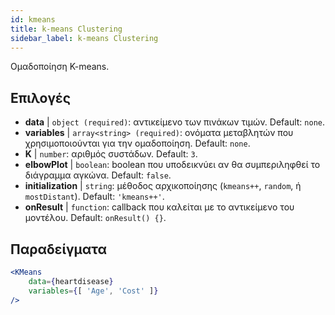 ```yaml
---
id: kmeans
title: k-means Clustering
sidebar_label: k-means Clustering
---
```


Ομαδοποίηση K-means.

## Επιλογές

* __data__ | `object (required)`: αντικείμενο των πινάκων τιμών. Default: `none`.
* __variables__ | `array<string> (required)`: ονόματα μεταβλητών που χρησιμοποιούνται για την ομαδοποίηση. Default: `none`.
* __K__ | `number`: αριθμός συστάδων. Default: `3`.
* __elbowPlot__ | `boolean`: boolean που υποδεικνύει αν θα συμπεριληφθεί το διάγραμμα αγκώνα. Default: `false`.
* __initialization__ | `string`: μέθοδος αρχικοποίησης (`kmeans++`, `random`, ή `mostDistant`). Default: `'kmeans++'`.
* __onResult__ | `function`: callback που καλείται με το αντικείμενο του μοντέλου. Default: `onResult() {}`.


## Παραδείγματα

```jsx live
<KMeans 
    data={heartdisease} 
    variables={[ 'Age', 'Cost' ]}
/>
```

